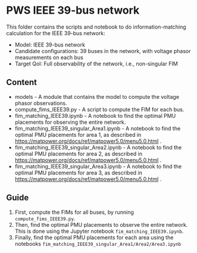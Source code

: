 # PWS IEEE 39-bus network

This folder contains the scripts and notebook to do information-matching calculation for
the IEEE 39-bus network:

* Model: IEEE 39-bus network
* Candidate configurations: 39 buses in the network, with voltage phasor measurements on
  each bus
* Target QoI: Full observability of the network, i.e., non-singular FIM


## Content

* models - A module that contains the model to compute the voltage phasor observations.
* compute_fims_IEEE39.py - A script to compute the FIM for each bus.
* fim_matching_IEEE39.ipynb - A notebook to find the optimal PMU placements for observing
  the entire network.
* fim_matching_IEEE39_singular_Area1.ipynb - A notebook to find the optimal PMU placements
  for area 1, as described in https://matpower.org/docs/ref/matpower5.0/menu5.0.html .
* fim_matching_IEEE39_singular_Area2.ipynb - A notebook to find the optimal PMU placements
  for area 2, as described in https://matpower.org/docs/ref/matpower5.0/menu5.0.html .
* fim_matching_IEEE39_singular_Area3.ipynb - A notebook to find the optimal PMU placements
  for area 3, as described in https://matpower.org/docs/ref/matpower5.0/menu5.0.html .


## Guide

1. First, compute the FIMs for all buses, by running `compute_fims_IEEE39.py`.
2. Then, find the optimal PMU placements to observe the entire network. This is done using
   the Jupyter notebook `fim_matching_IEEE39.ipynb`.
3. Finally, find the optimal PMU placements for each area using the notebooks
   `fim_matching_IEEE39_singular_Area1/Area2/Area3.ipynb`
